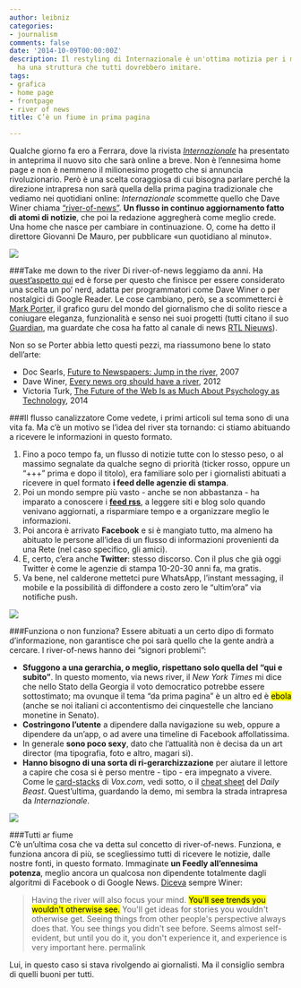 ```yaml
---
author: leibniz
categories:
- journalism
comments: false
date: '2014-10-09T00:00:00Z'
description: Il restyling di Internazionale è un'ottima notizia per i media perché
  ha una struttura che tutti dovrebbero imitare.
tags:
- grafica
- home page
- frontpage
- river of news
title: C’è un fiume in prima pagina

---
```

Qualche giorno fa ero a Ferrara, dove la rivista [*Internazionale*](https://www.internazionale.it/) ha presentato in anteprima il nuovo sito che sarà online a breve. Non è l’ennesima home page e non è nemmeno il milionesimo progetto che si annuncia rivoluzionario. Però è una scelta coraggiosa di cui bisogna parlare perché la direzione intrapresa non sarà quella della prima pagina tradizionale che vediamo nei quotidiani online: *Internazionale* scommette quello che Dave Winer chiama [“river-of-news”](https://scripting.com/2014/06/02/whatIsARiverOfNewsAggregator.html). **Un flusso in continuo aggiornamento fatto di atomi di notizie**, che poi la redazione aggregherà come meglio crede. Una home che nasce per cambiare in continuazione. O, come ha detto il direttore Giovanni De Mauro, per pubblicare «un quotidiano al minuto». 

![](https://leibniz.me/images/vault/newInternazionale.png)

###Take me down to the river
Di river-of-news leggiamo da anni. Ha [quest’aspetto qui](https://radio3.io/rivers/) ed è forse per questo che finisce per essere considerato una scelta un po’ nerd, adatta per programmatori come Dave Winer o per nostalgici di Google Reader. Le cose cambiano, però, se a scommetterci è [Mark Porter](https://www.markporter.com/), il grafico guru del mondo del giornalismo che di solito riesce a coniugare eleganza, funzionalità e senso nei suoi progetti (tutti citano il suo [Guardian](https://www.dandad.org/en/guardian-redesign/), ma guardate che cosa ha fatto al canale di news [RTL Nieuws](https://smorgasbordstudio.com/portfolio/broadcast/)). 

Non so se Porter abbia letto questi pezzi, ma riassumono bene lo stato dell’arte:

* Doc Searls, [Future to Newspapers: Jump in the river](https://blogs.law.harvard.edu/doc/2007/10/19/future-to-newspapers-jump-in-the-river/), 2007
* Dave Winer, [Every news org should have a river](https://scripting.com/stories/2012/03/29/everyNewsOrgShouldHaveARiv.html), 2012
* Victoria Turk, [The Future of the Web Is as Much About Psychology as Technology](https://motherboard.vice.com/read/the-future-of-the-web-is-as-much-about-psychology-as-technology), 2014
 
###Il flusso canalizzatore
Come vedete, i primi articoli sul tema sono di una vita fa. Ma c’è un motivo se l’idea del river sta tornando: ci stiamo abituando a ricevere le informazioni in questo formato. 

1. Fino a poco tempo fa, un flusso di notizie tutte con lo stesso peso, o al massimo segnalate da qualche segno di priorità (ticker rosso, oppure un  “+++” prima e dopo il titolo), era familiare solo per i giornalisti abituati a ricevere in quel formato **i feed delle agenzie di stampa**. 
2. Poi un mondo sempre più vasto - anche se non abbastanza - ha imparato a conoscere i [**feed rss**](https://it.wikipedia.org/wiki/RSS), a leggere siti e blog solo quando venivano aggiornati, a risparmiare tempo e a organizzare meglio le informazioni. 
3. Poi ancora è arrivato **Facebook** e si è mangiato tutto, ma almeno ha abituato le persone all’idea di un flusso di informazioni provenienti da una Rete (nel caso specifico, gli amici). 
4. E, certo, c’era anche **Twitter**: stesso discorso. Con il plus che già oggi Twitter è come le agenzie di stampa 10-20-30 anni fa, ma gratis.  
5. Va bene, nel calderone mettetci pure WhatsApp, l’instant messaging, il mobile e la possibilità di diffondere a costo zero le “ultim’ora” via notifiche push.

![](https://leibniz.me/images/vault/flusso.png)

###Funziona o non funziona?
Essere abituati a un certo dipo di formato d’informazione, non garantisce che poi sarà quello che la gente andrà a cercare. I river-of-news hanno dei “signori problemi”:

- **Sfuggono a una gerarchia, o meglio, rispettano solo quella del “qui e subito”**. In questo momento, via news river, il *New York Times* mi dice che nello Stato della Georgia il voto democratico potrebbe essere sottostimato; ma ovunque il tema “da prima pagina” è un altro ed è <mark>ebola</mark> (anche se noi italiani ci accontentismo dei cinquestelle che lanciano monetine in Senato). 
- **Costringono l’utente** a dipendere dalla navigazione su web, oppure a dipendere da un’app, o ad avere una timeline di Facebook affollatissima.
- In generale **sono poco sexy**, dato che l’attualità non è decisa da un art director (ma tipografia, foto e altro, magari sì).
- **Hanno bisogno di una sorta di ri-gerarchizzazione** per aiutare il lettore a capire che cosa si è perso mentre - tipo - era impegnato a vivere.  Come le [card-stacks](https://www.vox.com/cardstacks) di *Vox.com*, vedi sotto, o il [cheat sheet](https://www.thedailybeast.com/cheats/2014/10/08/imf-china-passes-u-s-as-biggest-economy.html) del *Daily Beast*. Quest’ultima, guardando la demo, mi sembra la strada intrapresa da *Internazionale*. 

![](https://leibniz.me/images/vault/cardstack.png)

###Tutti ar fiume	
C’è un’ultima cosa che va detta sul concetto di river-of-news. Funziona, e funziona ancora di più, se scegliessimo tutti di ricevere le notizie, dalle nostre fonti, in questo formato. Immaginate **un Feedly all’ennesima potenza**, meglio ancora un qualcosa non dipendente totalmente dagli algoritmi di Facebook o di Google News. [Diceva](https://scripting.com/stories/2012/03/29/everyNewsOrgShouldHaveARiv.html#8HavingTheRiverWillAlsoFocusIyouriMindYoullSeeTrendsYouWouldntOtherwiseSeeYoullGetIdeasForStoriesYouWouldntOtherwiseGetSeeingThingsFromOtherPeoplesPerspectiveAlwaysDoesThatYouSeeThingsYouDidntSeeBeforeSeemsAlmostSelfevidentButUntilYouDoItYouDontIexperienceiItAndExperienceIsVeryImportantHere) sempre Winer:

> Having the river will also focus your mind. <mark>You'll see trends you wouldn't otherwise see.</mark> You'll get ideas for stories you wouldn't otherwise get. Seeing things from other people's perspective always does that. You see things you didn't see before. Seems almost self-evident, but until you do it, you don't experience it, and experience is very important here. permalink

Lui, in questo caso si stava rivolgendo ai giornalisti. Ma il consiglio sembra di quelli buoni per tutti. 
